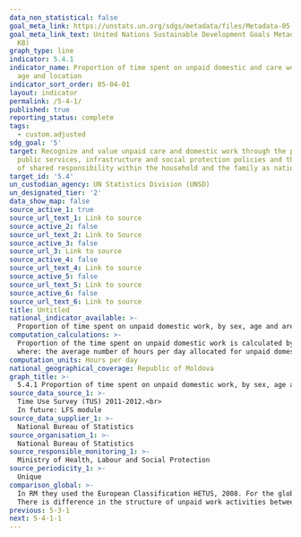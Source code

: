 ```yaml
---
data_non_statistical: false
goal_meta_link: https://unstats.un.org/sdgs/metadata/files/Metadata-05-04-01.pdf
goal_meta_link_text: United Nations Sustainable Development Goals Metadata (PDF 337
  KB)
graph_type: line
indicator: 5.4.1
indicator_name: Proportion of time spent on unpaid domestic and care work, by sex,
  age and location
indicator_sort_order: 05-04-01
layout: indicator
permalink: /5-4-1/
published: true
reporting_status: complete
tags:
  - custom.adjusted
sdg_goal: '5'
target: Recognize and value unpaid care and domestic work through the provision of
  public services, infrastructure and social protection policies and the promotion
  of shared responsibility within the household and the family as nationally appropriate
target_id: '5.4'
un_custodian_agency: UN Statistics Division (UNSD)
un_designated_tier: '2'
data_show_map: false
source_active_1: true
source_url_text_1: Link to source
source_active_2: false
source_url_text_2: Link to Source
source_active_3: false
source_url_3: Link to source
source_active_4: false
source_url_text_4: Link to source
source_active_5: false
source_url_text_5: Link to source
source_active_6: false
source_url_text_6: Link to source
title: Untitled
national_indicator_available: >-
  Proportion of time spent on unpaid domestic work, by sex, age and areas of residence
computation_calculations: >-
  Proportion of the time spent on unpaid domestic work is calculated by dividing the average number of days per day allocated for unpaid domestic work to 24 hours.<br> 
  where: the average number of hours per day allocated for unpaid domestic work is equal to the total number of hours allocated for unpaid domestic work divided to the total number of population (regardless of the fact if they had such activities or not) 
computation_units: Hours per day
national_geographical_coverage: Republic of Moldova
graph_title: >-
  5.4.1 Proportion of time spent on unpaid domestic work, by sex, age and areas of residence 
source_data_source_1: >-
  Time Use Survey (TUS) 2011-2012.<br> 
  In future: LFS module 
source_data_supplier_1: >-
  National Bureau of Statistics
source_organisation_1: >-
  National Bureau of Statistics
source_responsible_monitoring_1: >-
  Ministry of Health, Labour and Social Protection
source_periodicity_1: >-
  Unique
comparison_global: >-
  In RM they used the European Classification HETUS, 2008. For the global indicator 5.4.1, it is recommended to use ICATUS 2016.<br> 
  There is difference in the structure of unpaid work activities between HETUS and ICATUS. 
previous: 5-3-1
next: 5-4-1-1
---
```

